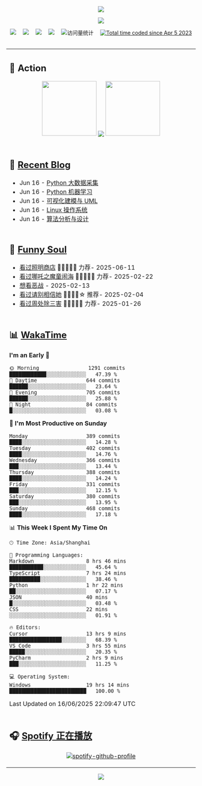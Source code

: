 <div align="center">

<img src="https://capsule-render.vercel.app/api?type=waving&color=timeGradient&height=300&&section=header&text=HI%20THERE!&fontSize=90&fontAlign=50&fontAlignY=30&desc=I%E2%80%99m%20@LI%20SIR%20%F0%9F%91%8B&descAlign=50&descSize=30&descAlignY=60&animation=twinkling" />

<div align="center">

  <!-- knock code pictures 敲代码的图片 -->
  <img order-radius="100px" src="https://img.lisir.me/image/my/001.gif"><br>

  <!-- profile logo 个人资料徽标 -->
  <div align="center">
    <a href="https://lisir.me/" title="点击跳转"><img src="https://img.shields.io/badge/Blog-%E4%B8%AA%E4%BA%BA%E5%8D%9A%E5%AE%A2-red"></a>&emsp;
    <a href="https://photo.lisir.me/" title="点击跳转"><img src="https://img.shields.io/badge/Photo-%E6%97%B6%E5%85%89%E7%9B%B8%E5%86%8C-blue"></a>&emsp;
    <a href="https://cloud.lisir.me/" title="点击跳转"><img src="https://img.shields.io/badge/Cloud%20Disk-%E6%88%91%E7%9A%84%E4%BA%91%E7%9B%98-green"></a>&emsp;
    <a href="https://nz.lisir.me/" title="点击跳转"><img src="https://img.shields.io/badge/%E5%93%AA%E5%90%92-%E7%9B%91%E6%8E%A7%E9%9D%A2%E6%9D%BF-blueviolet"></a>&emsp;
    <!-- visitor -->
    <img src="https://komarev.com/ghpvc/?username=wkwbk&label=Views&color=orange&style=flat" alt="访问量统计" />&emsp;
    <a href="https://wakatime.com/@2237354f-824a-4472-ae76-c1eca96c8908"><img src="https://wakatime.com/badge/user/2237354f-824a-4472-ae76-c1eca96c8908.svg" alt="Total time coded since Apr 5 2023" /></a>
  </div>

</div>

<br>

<div align="center">

<table>

<tr><td>

## 🚀 Action

<!-- github-readme-streak-stats 连续提交代码天数记录 -->
<div align="center">
  <img width="145" src="https://img.lisir.me/image/my/002.png">
  <img align="center" src="https://github-readme-stats.vercel.app/api?username=wkwbk&show_icons=true&theme=transparent">
  <img width="145" src="https://img.lisir.me/image/my/001.png">
</div>

<br>

</td></tr>

<tr><td>

<!-- 近期博客 -->
## 📃 [Recent Blog](https://lisir.me/)

<!-- feed start -->
- Jun 16 - [Python 大数据采集](https://lisir.me/Exam/XASYU/第一年下学期/2025-06-27/Python-大数据采集)
- Jun 16 - [Python 机器学习](https://lisir.me/Exam/XASYU/第一年下学期/2025-06-26/Python-机器学习)
- Jun 16 - [可视化建模与 UML](https://lisir.me/Exam/XASYU/第一年下学期/2025-06-26/UML-可视化建模与)
- Jun 16 - [Linux 操作系统](https://lisir.me/Exam/XASYU/第一年下学期/2025-06-27/Linux-操作系统)
- Jun 16 - [算法分析与设计](https://lisir.me/Exam/XASYU/第一年下学期/2025-06-30/算法分析与设计)
<!-- feed end -->

</td></tr>

<tr><td>

<!-- 豆瓣 -->
## 🤾 [Funny Soul](https://movie.douban.com/people/li778057151)

<!-- START_SECTION:douban -->
* <a href='https://movie.douban.com/subject/36318331/' target='_blank'>看过照明商店</a> 🌟🌟🌟🌟🌟 力荐- 2025-06-11
* <a href='https://movie.douban.com/subject/34780991/' target='_blank'>看过哪吒之魔童闹海</a> 🌟🌟🌟🌟🌟 力荐- 2025-02-22
* <a href='https://movie.douban.com/subject/10604851/' target='_blank'>想看恶战</a> - 2025-02-13
* <a href='https://movie.douban.com/subject/35295017/' target='_blank'>看过请别相信她</a> 🌟🌟🌟🌟☆ 推荐- 2025-02-04
* <a href='https://movie.douban.com/subject/36151692/' target='_blank'>看过周处除三害</a> 🌟🌟🌟🌟🌟 力荐- 2025-01-26
<!-- END_SECTION:douban -->

</td></tr>

<tr><td>

<!-- wakatime 统计 -->
## 📊 [WakaTime](https://wakatime.com/@wkwbk)

<!--START_SECTION:waka-->
**I'm an Early 🐤** 

```text
🌞 Morning                1291 commits        ████████████░░░░░░░░░░░░░   47.39 % 
🌆 Daytime                644 commits         ██████░░░░░░░░░░░░░░░░░░░   23.64 % 
🌃 Evening                705 commits         ██████░░░░░░░░░░░░░░░░░░░   25.88 % 
🌙 Night                  84 commits          █░░░░░░░░░░░░░░░░░░░░░░░░   03.08 % 
```
📅 **I'm Most Productive on Sunday** 

```text
Monday                   389 commits         ████░░░░░░░░░░░░░░░░░░░░░   14.28 % 
Tuesday                  402 commits         ████░░░░░░░░░░░░░░░░░░░░░   14.76 % 
Wednesday                366 commits         ███░░░░░░░░░░░░░░░░░░░░░░   13.44 % 
Thursday                 388 commits         ████░░░░░░░░░░░░░░░░░░░░░   14.24 % 
Friday                   331 commits         ███░░░░░░░░░░░░░░░░░░░░░░   12.15 % 
Saturday                 380 commits         ███░░░░░░░░░░░░░░░░░░░░░░   13.95 % 
Sunday                   468 commits         ████░░░░░░░░░░░░░░░░░░░░░   17.18 % 
```


📊 **This Week I Spent My Time On** 

```text
🕑︎ Time Zone: Asia/Shanghai

💬 Programming Languages: 
Markdown                 8 hrs 46 mins       ███████████░░░░░░░░░░░░░░   45.64 % 
TypeScript               7 hrs 24 mins       ██████████░░░░░░░░░░░░░░░   38.46 % 
Python                   1 hr 22 mins        ██░░░░░░░░░░░░░░░░░░░░░░░   07.17 % 
JSON                     40 mins             █░░░░░░░░░░░░░░░░░░░░░░░░   03.48 % 
CSS                      22 mins             ░░░░░░░░░░░░░░░░░░░░░░░░░   01.91 % 

🔥 Editors: 
Cursor                   13 hrs 9 mins       █████████████████░░░░░░░░   68.39 % 
VS Code                  3 hrs 55 mins       █████░░░░░░░░░░░░░░░░░░░░   20.35 % 
PyCharm                  2 hrs 9 mins        ███░░░░░░░░░░░░░░░░░░░░░░   11.25 % 

💻 Operating System: 
Windows                  19 hrs 14 mins      █████████████████████████   100.00 % 
```


 Last Updated on 16/06/2025 22:09:47 UTC
<!--END_SECTION:waka-->

</td></tr>

<tr><td>

## 🎧 [Spotify 正在播放](https://open.spotify.com/user/31s4ftvnfnus65uynvxmxu7rkfom)

<div align="center">

  [![spotify-github-profile](https://spotify-github-profile.kittinanx.com/api/view?uid=31s4ftvnfnus65uynvxmxu7rkfom&cover_image=true&theme=default&show_offline=true&background_color=121212&interchange=true&bar_color_cover=true)](https://spotify-github-profile.kittinanx.com/api/view?uid=31s4ftvnfnus65uynvxmxu7rkfom&redirect=true)

</div>

</td></tr>

</table>

</div>

<img src="https://capsule-render.vercel.app/api?type=waving&color=timeGradient&height=300&&section=footer&text=THE%20END!&fontSize=90&fontAlign=50&fontAlignY=70&desc=Hope%20your%20program%20is%20bug-free!&descAlign=50&descSize=30&descAlignY=40&animation=twinkling" />

</div>
